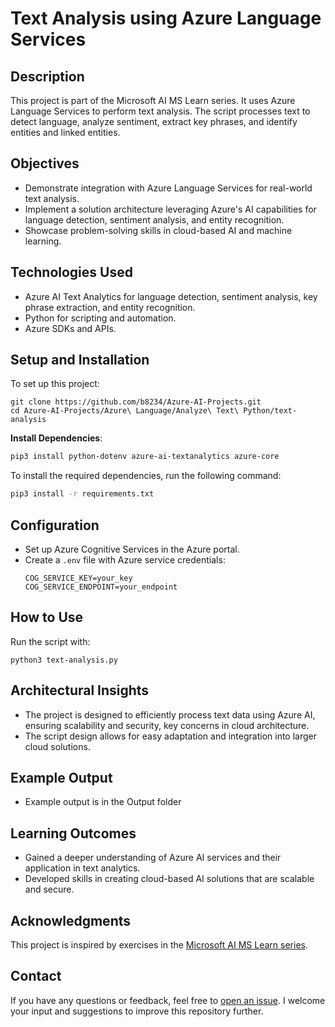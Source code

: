 
# Text Analysis using Azure Language Services

## Description
This project is part of the Microsoft AI MS Learn series. It uses Azure Language Services to perform text analysis. The script processes text to detect language, analyze sentiment, extract key phrases, and identify entities and linked entities. 

## Objectives
- Demonstrate integration with Azure Language Services for real-world text analysis.
- Implement a solution architecture leveraging Azure's AI capabilities for language detection, sentiment analysis, and entity recognition.
- Showcase problem-solving skills in cloud-based AI and machine learning.

## Technologies Used
- Azure AI Text Analytics for language detection, sentiment analysis, key phrase extraction, and entity recognition.
- Python for scripting and automation.
- Azure SDKs and APIs.

## Setup and Installation
To set up this project:
```
git clone https://github.com/b8234/Azure-AI-Projects.git
cd Azure-AI-Projects/Azure\ Language/Analyze\ Text\ Python/text-analysis
```

**Install Dependencies**:

```bash
pip3 install python-dotenv azure-ai-textanalytics azure-core
```
To install the required dependencies, run the following command:

```bash
pip3 install -r requirements.txt
```

## Configuration
- Set up Azure Cognitive Services in the Azure portal.
- Create a `.env` file with Azure service credentials:
  ```
  COG_SERVICE_KEY=your_key
  COG_SERVICE_ENDPOINT=your_endpoint
  ```

## How to Use
Run the script with:
```
python3 text-analysis.py
```

## Architectural Insights
- The project is designed to efficiently process text data using Azure AI, ensuring scalability and security, key concerns in cloud architecture.
- The script design allows for easy adaptation and integration into larger cloud solutions.

## Example Output
- Example output is in the Output folder

## Learning Outcomes
- Gained a deeper understanding of Azure AI services and their application in text analytics.
- Developed skills in creating cloud-based AI solutions that are scalable and secure.

## Acknowledgments
This project is inspired by exercises in the [Microsoft AI MS Learn series](https://learn.microsoft.com/en-us/training/).

## Contact

If you have any questions or feedback, feel free to [open an issue](https://github.com/b8234/Azure-AI-Projects/issues/new). I welcome your input and suggestions to improve this repository further.



